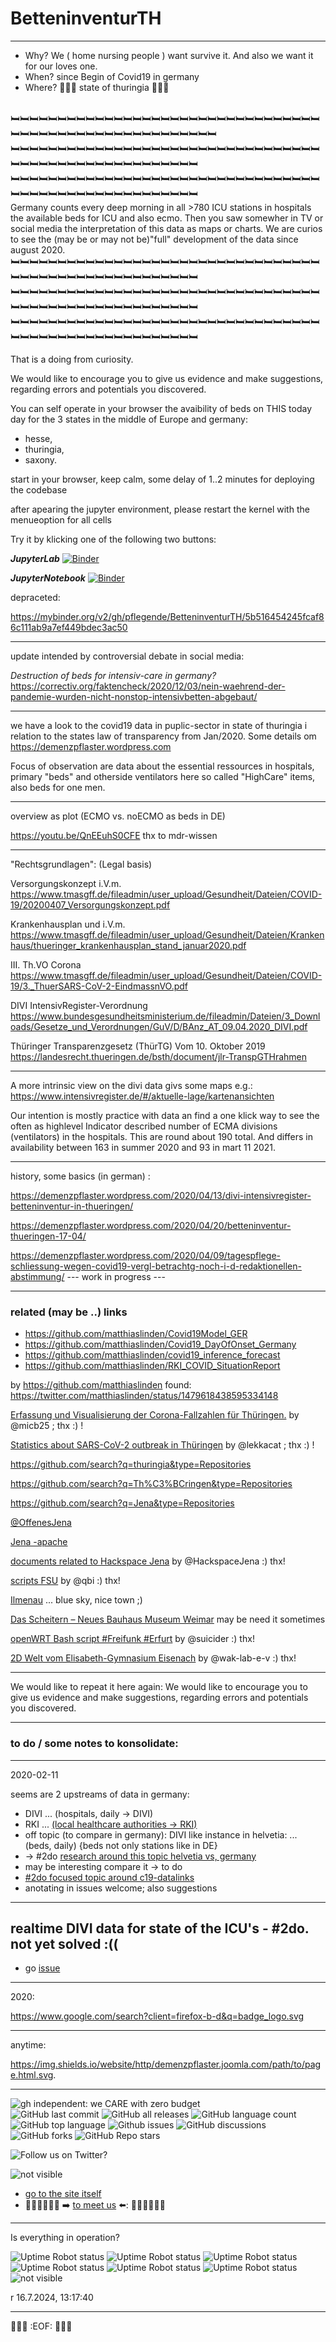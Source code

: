 # BetteninventurTH

***

* Why? We ( home nursing people ) want survive it. And also we want it for our loves one.
* When? since Begin of Covid19 in germany
* Where? 🌲🌲🌲 state of thuringia 🌲🌲🌲

<br>🛏️🛏️🛏️🛏️🛏️🛏️🛏️🛏️🛏️🛏️🛏️🛏️🛏️🛏️🛏️🛏️🛏️🛏️🛏️🛏️🛏️🛏️🛏️🛏️🛏️🛏️🛏️🛏️🛏️🛏️🛏️🛏️🛏️🛏️🛏️🛏️🛏️🛏️🛏️🛏️🛏️🛏️🛏️🛏️🛏️🛏️🛏️🛏️🛏️🛏️🛏️🛏️🛏️🛏️🛏️
<br>🛏️🛏️🛏️🛏️🛏️🛏️🛏️🛏️🛏️🛏️🛏️🛏️🛏️🛏️🛏️🛏️🛏️🛏️🛏️🛏️🛏️🛏️🛏️🛏️🛏️🛏️🛏️🛏️🛏️🛏️🛏️🛏️🛏️🛏️🛏️🛏️🛏️🛏️🛏️🛏️🛏️🛏️🛏️🛏️🛏️🛏️🛏️🛏️🛏️🛏️🛏️🛏️🛏
<br>🛏️🛏️🛏️🛏️🛏️🛏️🛏️🛏️🛏️🛏️🛏️🛏️🛏️🛏️🛏️🛏️🛏️🛏️🛏️🛏️🛏️🛏️🛏️🛏️🛏️🛏️🛏️🛏️🛏️🛏️🛏️🛏️🛏️🛏️🛏️🛏️🛏️🛏️🛏️🛏️🛏️🛏️🛏️🛏️🛏️🛏️🛏️🛏️🛏️🛏️🛏️🛏️🛏<br>
Germany counts every deep morning in all >780 ICU stations in hospitals the available beds for ICU and also ecmo. Then you saw somewher in TV or social media the interpretation of this data as maps or charts. We are curios to see the (may be or may not be)"full" development of the data since august 2020. 
<br>🛏️🛏️🛏️🛏️🛏️🛏️🛏️🛏️🛏️🛏️🛏️🛏️🛏️🛏️🛏️🛏️🛏️🛏️🛏️🛏️🛏️🛏️🛏️🛏️🛏️🛏️🛏️🛏️🛏️🛏️🛏️🛏️🛏️🛏️🛏️🛏️🛏️🛏️🛏️🛏️🛏️🛏️🛏️🛏️🛏️🛏️🛏️🛏️🛏️🛏️🛏️🛏️🛏
<br>🛏️🛏️🛏️🛏️🛏️🛏️🛏️🛏️🛏️🛏️🛏️🛏️🛏️🛏️🛏️🛏️🛏️🛏️🛏️🛏️🛏️🛏️🛏️🛏️🛏️🛏️🛏️🛏️🛏️🛏️🛏️🛏️🛏️🛏️🛏️🛏️🛏️🛏️🛏️🛏️🛏️🛏️🛏️🛏️🛏️🛏️🛏️🛏️🛏️🛏️🛏️🛏️🛏
<br>🛏️🛏️🛏️🛏️🛏️🛏️🛏️🛏️🛏️🛏️🛏️🛏️🛏️🛏️🛏️🛏️🛏️🛏️🛏️🛏️🛏️🛏️🛏️🛏️🛏️🛏️🛏️🛏️🛏️🛏️🛏️🛏️🛏️🛏️🛏️🛏️🛏️🛏️🛏️🛏️🛏️🛏️🛏️🛏️🛏️🛏️🛏️🛏️🛏️🛏️🛏️🛏️🛏<br>


That is a doing from curiosity.

We would like to encourage you to give us evidence and make suggestions, regarding errors and potentials you discovered.

You can self operate in your browser the avaibility of beds on THIS today day for the 3 states in the middle of Europe and germany:

* hesse,
* thuringia, 
* saxony.

start in your browser, keep calm, some delay of 1..2 minutes for deploying the codebase

after apearing the jupyter environment, please restart the kernel with the menueoption for all cells

Try it by klicking one of the following two buttons:

***JupyterLab***
[![Binder](https://mybinder.org/badge_logo.svg)](https://mybinder.org/v2/gh/pflegende/BetteninventurTH/master?urlpath=lab/tree/BetteninventurThur-CountCat2ixio.ipynb)


***JupyterNotebook***
[![Binder](https://mybinder.org/badge_logo.svg)](https://mybinder.org/v2/gh/pflegende/BetteninventurTH/master?filepath=BetteninventurThur-CountCat2ixio.ipynb)




depraceted:

https://mybinder.org/v2/gh/pflegende/BetteninventurTH/5b516454245fcaf86c111ab9a7ef449bdec3ac50

***
update intended by controversial debate in social media:

_Destruction of beds for intensiv-care in germany?_
https://correctiv.org/faktencheck/2020/12/03/nein-waehrend-der-pandemie-wurden-nicht-nonstop-intensivbetten-abgebaut/

***

we have a look to the covid19 data in puplic-sector in state of thuringia i relation to the states law of transparency from Jan/2020.
Some details om https://demenzpflaster.wordpress.com


Focus of observation are data about the essential ressources in hospitals, primary "beds" and otherside ventilators here so called "HighCare" items, also beds for one men.


***

overview as plot (ECMO vs. noECMO as beds in DE)

https://youtu.be/QnEEuhS0CFE
thx to mdr-wissen


***

"Rechtsgrundlagen": (Legal basis)

Versorgungskonzept i.V.m. https://www.tmasgff.de/fileadmin/user_upload/Gesundheit/Dateien/COVID-19/20200407_Versorgungskonzept.pdf

Krankenhausplan und i.V.m. https://www.tmasgff.de/fileadmin/user_upload/Gesundheit/Dateien/Krankenhaus/thueringer_krankenhausplan_stand_januar2020.pdf

III. Th.VO Corona https://www.tmasgff.de/fileadmin/user_upload/Gesundheit/Dateien/COVID-19/3._ThuerSARS-CoV-2-EindmassnVO.pdf

DIVI IntensivRegister-Verordnung  https://www.bundesgesundheitsministerium.de/fileadmin/Dateien/3_Downloads/Gesetze_und_Verordnungen/GuV/D/BAnz_AT_09.04.2020_DIVI.pdf

Thüringer Transparenzgesetz (ThürTG) Vom 10. Oktober 2019 https://landesrecht.thueringen.de/bsth/document/jlr-TranspGTHrahmen

---

A more intrinsic view on the divi data givs some maps e.g.:
https://www.intensivregister.de/#/aktuelle-lage/kartenansichten

Our intention is mostly practice with data an find a one klick way to see the often as highlevel Indicator described number of ECMA divisions (ventilators) in the hospitals. This are round about 190 total. And differs in availability between 163 in summer 2020 and 93 in mart 11 2021.

---

history, some basics (in german) :

https://demenzpflaster.wordpress.com/2020/04/13/divi-intensivregister-betteninventur-in-thueringen/

https://demenzpflaster.wordpress.com/2020/04/20/betteninventur-thueringen-17-04/

https://demenzpflaster.wordpress.com/2020/04/09/tagespflege-schliessung-wegen-covid19-vergl-betrachtg-noch-i-d-redaktionellen-abstimmung/
 --- work in progress ---
 

***

### related (may be ..) links

* https://github.com/matthiaslinden/Covid19Model_GER
* https://github.com/matthiaslinden/Covid19_DayOfOnset_Germany
* https://github.com/matthiaslinden/covid19_inference_forecast
* https://github.com/matthiaslinden/RKI_COVID_SituationReport

by https://github.com/matthiaslinden found: https://twitter.com/matthiaslinden/status/1479618438595334148




[Erfassung und Visualisierung der Corona-Fallzahlen für Thüringen.](https://github.com/micb25/corona-jena)  by @micb25 ;  thx :)  !


[Statistics about SARS-CoV-2 outbreak in Thüringen](https://github.com/lekkacat/TH-Corona)  by @lekkacat ; thx  :) !




https://github.com/search?q=thuringia&type=Repositories

https://github.com/search?q=Th%C3%BCringen&type=Repositories

https://github.com/search?q=Jena&type=Repositories


[@OffenesJena](https://github.com/OffenesJena)

[Jena -apache](https://github.com/search?q=Jena+NOT+apache&type=Repositories&ref=advsearch&l=&l=)

[documents related to Hackspace Jena](https://github.com/HackspaceJena/dokumente)  by @HackspaceJena   :)  thx!

[scripts FSU](https://github.com/qbi/uni-skripte)  by @qbi   :)  thx!

[Ilmenau](https://github.com/search?l=&o=desc&p=1&q=Ilmenau&s=updated&type=Repositories)  ... blue sky, nice town  ;)

[Das Scheitern – Neues Bauhaus Museum Weimar](https://github.com/Studio-TheGreenEyl/scheitern) may be need it sometimes

[openWRT Bash script  #Freifunk #Erfurt](https://github.com/suicider/ffef-herzschlag)   by @suicider  :)  thx!

[2D Welt vom Elisabeth-Gymnasium Eisenach](https://github.com/wak-lab-e-v/2D-Welt-eligym)  by @wak-lab-e-v  :)  thx!



---

We would like to repeat it here again:
We would like to encourage you to give us evidence and make suggestions, regarding errors and potentials you discovered.

---

### to do / some notes to konsolidate:

---
2020-02-11

seems are 2 upstreams of data in germany:
* DIVI ... (hospitals, daily -> DIVI)
* RKI ... [(local healthcare authorities -> RKI)](https://github.com/robert-koch-institut/COVID-19-Hospitalisierungen_in_Deutschland "RKI gh repo")
* off topic (to compare in germany): DIVI like instance in helvetia: ... (beds, daily) {beds not only stations like in DE}
* -> #2do [research around this topic helvetia vs, germany ](https://github.com/pflegende/BetteninventurTH/issues/5#issue-1085867783)
* may be interesting compare it -> to do
* [ #2do focused topic around c19-datalinks](https://github.com/pflegende/BetteninventurTH/issues/6#issue-1085880192)
* anotating in issues welcome; also suggestions


---
## realtime DIVI data for state of the ICU's - #2do. not yet solved :((

* go [issue](https://github.com/pflegende/BetteninventurTH/issues/8#issue-1085971592)


---
2020:

https://www.google.com/search?client=firefox-b-d&q=badge_logo.svg

---
anytime:

https://img.shields.io/website/http/demenzpflaster.joomla.com/path/to/page.html.svg.

---

![gh independent: we CARE with zero budget](https://img.shields.io/static/v1?label=weCARE&message=with_zero_budget&color=lightgrey)<br>
![GitHub last commit](https://img.shields.io/github/last-commit/pflegende/BetteninventurTH?color=grey)
![GitHub all releases](https://img.shields.io/github/downloads/pflegende/BetteninventurTH/total)
![GitHub language count](https://img.shields.io/github/languages/count/pflegende/BetteninventurTH)
![GitHub top language](https://img.shields.io/github/languages/top/pflegende/BetteninventurTH?color=yellow)
![Github issues](https://img.shields.io/github/issues/pflegende/BetteninventurTH)
![GitHub discussions](https://img.shields.io/github/discussions/pflegende/BetteninventurTH?color=yellow)
![GitHub forks](https://img.shields.io/github/forks/pflegende/BetteninventurTH?style=social)
![GitHub Repo stars](https://img.shields.io/github/stars/pflegende/BetteninventurTH?style=social)


![Follow us on Twitter?](https://img.shields.io/twitter/follow/pflegedissens?label=Follow&amp;style=social)

![_not visible_](https://img.shields.io/website?down_color=red&down_message=sorry_down_call_us&label=Website%20Pflegende%20&up_color=green&up_message=up&url=https%3A%2F%2Fdemenzpflaster.joomla.com)  
* [go to the site itself](https://demenzpflaster.joomla.com)  
* 🧑‍🦽👨‍🦳👩‍🦳 ➡️ [to meet us](https://linktr.ee/pflegende) ⬅️: 🧑‍🦽👨‍🦳👩‍🦳 

---
Is everything in operation?

![Uptime Robot status](https://img.shields.io/uptimerobot/status/m790129794-6d88280073c87ef883c7bd36?label=DP_WP)
![Uptime Robot status](https://img.shields.io/uptimerobot/status/m790130194-21af5e9a1aa0d99994111d1e?label=scotch)
![Uptime Robot status](https://img.shields.io/uptimerobot/status/m790130241-dc96a8abd23bf4f3b4ea8d51?label=ether)
![Uptime Robot status](https://img.shields.io/uptimerobot/status/m790130295-6aafb2b5815657c62fb1af37?label=bmk)
![Uptime Robot status](https://img.shields.io/uptimerobot/status/m797271112-07beac61c32acc56e00defc9?up_message=up&up_color=green&down_message=off&down_color=red&label=w24)
![Uptime Robot status](https://img.shields.io/uptimerobot/status/m790130965-192d351d97c75b777fe68ebd?label=alparis)
![_not visible_](https://img.shields.io/website?down_color=red&down_message=sorry_down_call_us&label=Website%20Pflegende%20&up_color=green&up_message=up&url=https%3A%2F%2Fdemenzpflaster.joomla.com)  

r 16.7.2024, 13:17:40

---
🚧🚧🚧 :EOF: 🚧🚧🚧

